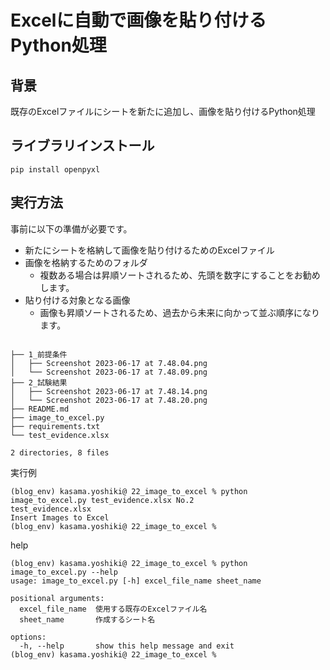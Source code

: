 # Excelに自動で画像を貼り付けるPython処理

## 背景

既存のExcelファイルにシートを新たに追加し、画像を貼り付けるPython処理


## ライブラリインストール

```text
pip install openpyxl
```

## 実行方法

事前に以下の準備が必要です。

- 新たにシートを格納して画像を貼り付けるためのExcelファイル
- 画像を格納するためのフォルダ
  - 複数ある場合は昇順ソートされるため、先頭を数字にすることをお勧めします。
- 貼り付ける対象となる画像
  - 画像も昇順ソートされるため、過去から未来に向かって並ぶ順序になります。


```text

├── 1_前提条件
│   ├── Screenshot 2023-06-17 at 7.48.04.png
│   └── Screenshot 2023-06-17 at 7.48.09.png
├── 2_試験結果
│   ├── Screenshot 2023-06-17 at 7.48.14.png
│   └── Screenshot 2023-06-17 at 7.48.20.png
├── README.md
├── image_to_excel.py
├── requirements.txt
└── test_evidence.xlsx

2 directories, 8 files
```

実行例

```text
(blog_env) kasama.yoshiki@ 22_image_to_excel % python image_to_excel.py test_evidence.xlsx No.2
test_evidence.xlsx
Insert Images to Excel
(blog_env) kasama.yoshiki@ 22_image_to_excel % 
```

help

```text
(blog_env) kasama.yoshiki@ 22_image_to_excel % python image_to_excel.py --help
usage: image_to_excel.py [-h] excel_file_name sheet_name

positional arguments:
  excel_file_name  使用する既存のExcelファイル名
  sheet_name       作成するシート名

options:
  -h, --help       show this help message and exit
(blog_env) kasama.yoshiki@ 22_image_to_excel % 
```
